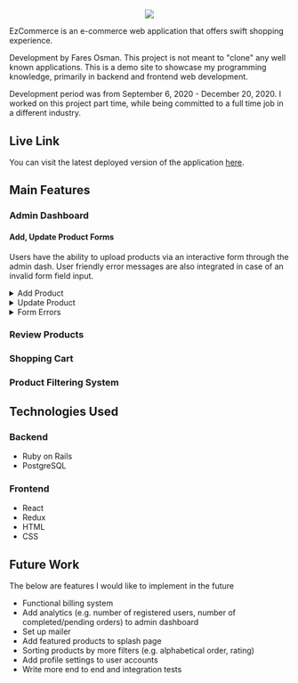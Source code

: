 #

<p align="center">
  <img src="https://i.postimg.cc/BssFrZdH/Screen-Shot-2020-12-24-at-11-24-49-PM.png">
</p>
EzCommerce is an e-commerce web application that offers swift shopping experience.

Development by Fares Osman. This project is not meant to "clone" any well known applications. This is a demo site to showcase my programming knowledge, primarily in backend and frontend web development.

Development period was from September 6, 2020 - December 20, 2020. I worked on this project part time, while being committed to a full time job in a different industry.

## Live Link

You can visit the latest deployed version of the application [here](https://ez-ecomm.herokuapp.com/#/).

## Main Features

### Admin Dashboard

#### Add, Update Product Forms

Users have the ability to upload products via an interactive form through the admin dash. User friendly error messages are also integrated in case of an invalid form field input.

<details>
  <summary>Add Product</summary>
  <img align="center" src="https://i.ibb.co/4dCnWR7/Screen-Shot-2020-12-25-at-10-12-17-PM.png">
</details>

<details>
  <summary>Update Product</summary>
  <img align="center" src="https://i.ibb.co/tBtVHwk/ezgif-6-6dafe6bec3a9.gif">
</details>

<details>
  <summary>Form Errors</summary>
  <img align="center" src="https://i.ibb.co/kSFstLZ/Screen-Shot-2020-12-25-at-11-41-18-PM.png">
</details>

### Review Products

### Shopping Cart

### Product Filtering System

## Technologies Used

### Backend

- Ruby on Rails
- PostgreSQL

### Frontend

- React
- Redux
- HTML
- CSS

## Future Work

The below are features I would like to implement in the future

- Functional billing system
- Add analytics (e.g. number of registered users, number of completed/pending orders) to admin dashboard
- Set up mailer
- Add featured products to splash page
- Sorting products by more filters (e.g. alphabetical order, rating)
- Add profile settings to user accounts
- Write more end to end and integration tests
